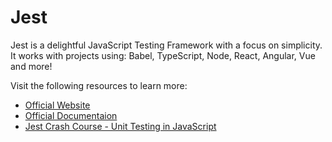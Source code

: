# Jest

Jest is a delightful JavaScript Testing Framework with a focus on simplicity.
It works with projects using: Babel, TypeScript, Node, React, Angular, Vue and more!

Visit the following resources to learn more:

- [Official Website](https://jestjs.io/)
- [Official Documentaion](https://jestjs.io/docs/getting-started)
- [Jest Crash Course - Unit Testing in JavaScript](https://www.youtube.com/watch?v=7r4xVDI2vho)

